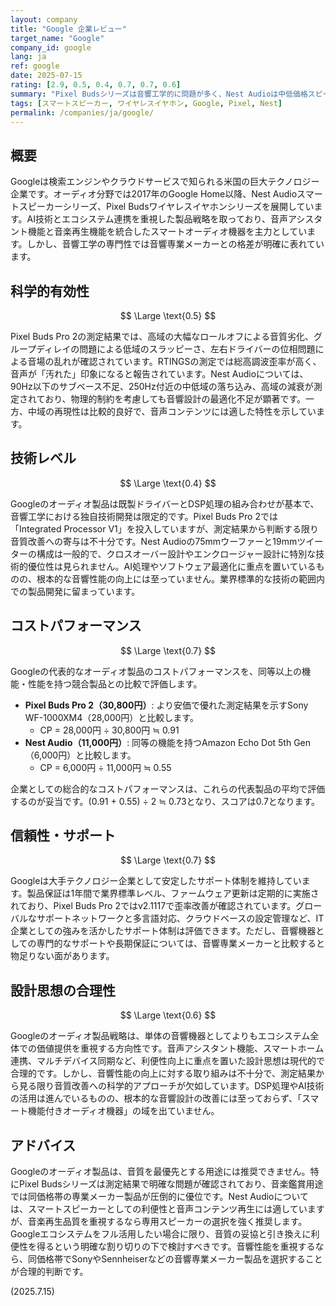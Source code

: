 ```yaml
---
layout: company
title: "Google 企業レビュー"
target_name: "Google"
company_id: google
lang: ja
ref: google
date: 2025-07-15
rating: [2.9, 0.5, 0.4, 0.7, 0.7, 0.6]
summary: "Pixel Budsシリーズは音響工学的に問題が多く、Nest Audioは中低価格スピーカーとして妥当な性能だが、音響専門企業との技術レベル格差は大きい"
tags: [スマートスピーカー, ワイヤレスイヤホン, Google, Pixel, Nest]
permalink: /companies/ja/google/
---
```


## 概要

Googleは検索エンジンやクラウドサービスで知られる米国の巨大テクノロジー企業です。オーディオ分野では2017年のGoogle Home以降、Nest Audioスマートスピーカーシリーズ、Pixel Budsワイヤレスイヤホンシリーズを展開しています。AI技術とエコシステム連携を重視した製品戦略を取っており、音声アシスタント機能と音楽再生機能を統合したスマートオーディオ機器を主力としています。しかし、音響工学の専門性では音響専業メーカーとの格差が明確に表れています。

## 科学的有効性

$$ \Large \text{0.5} $$

Pixel Buds Pro 2の測定結果では、高域の大幅なロールオフによる音質劣化、グループディレイの問題による低域のスラッピーさ、左右ドライバーの位相問題による音場の乱れが確認されています。RTINGSの測定では総高調波歪率が高く、音声が「汚れた」印象になると報告されています。Nest Audioについては、90Hz以下のサブベース不足、250Hz付近の中低域の落ち込み、高域の減衰が測定されており、物理的制約を考慮しても音響設計の最適化不足が顕著です。一方、中域の再現性は比較的良好で、音声コンテンツには適した特性を示しています。

## 技術レベル

$$ \Large \text{0.4} $$

Googleのオーディオ製品は既製ドライバーとDSP処理の組み合わせが基本で、音響工学における独自技術開発は限定的です。Pixel Buds Pro 2では「Integrated Processor V1」を投入していますが、測定結果から判断する限り音質改善への寄与は不十分です。Nest Audioの75mmウーファーと19mmツイーターの構成は一般的で、クロスオーバー設計やエンクロージャー設計に特別な技術的優位性は見られません。AI処理やソフトウェア最適化に重点を置いているものの、根本的な音響性能の向上には至っていません。業界標準的な技術の範囲内での製品開発に留まっています。

## コストパフォーマンス

$$ \Large \text{0.7} $$

Googleの代表的なオーディオ製品のコストパフォーマンスを、同等以上の機能・性能を持つ競合製品との比較で評価します。

- **Pixel Buds Pro 2（30,800円）**: より安価で優れた測定結果を示すSony WF-1000XM4（28,000円）と比較します。
  - CP = 28,000円 ÷ 30,800円 ≒ 0.91
- **Nest Audio（11,000円）**: 同等の機能を持つAmazon Echo Dot 5th Gen（6,000円）と比較します。
  - CP = 6,000円 ÷ 11,000円 ≒ 0.55

企業としての総合的なコストパフォーマンスは、これらの代表製品の平均で評価するのが妥当です。(0.91 + 0.55) ÷ 2 ≒ 0.73となり、スコアは0.7となります。

## 信頼性・サポート

$$ \Large \text{0.7} $$

Googleは大手テクノロジー企業として安定したサポート体制を維持しています。製品保証は1年間で業界標準レベル、ファームウェア更新は定期的に実施されており、Pixel Buds Pro 2ではv2.1117で歪率改善が確認されています。グローバルなサポートネットワークと多言語対応、クラウドベースの設定管理など、IT企業としての強みを活かしたサポート体制は評価できます。ただし、音響機器としての専門的なサポートや長期保証については、音響専業メーカーと比較すると物足りない面があります。

## 設計思想の合理性

$$ \Large \text{0.6} $$

Googleのオーディオ製品戦略は、単体の音響機器としてよりもエコシステム全体での価値提供を重視する方向性です。音声アシスタント機能、スマートホーム連携、マルチデバイス同期など、利便性向上に重点を置いた設計思想は現代的で合理的です。しかし、音響性能の向上に対する取り組みは不十分で、測定結果から見る限り音質改善への科学的アプローチが欠如しています。DSP処理やAI技術の活用は進んでいるものの、根本的な音響設計の改善には至っておらず、「スマート機能付きオーディオ機器」の域を出ていません。

## アドバイス

Googleのオーディオ製品は、音質を最優先とする用途には推奨できません。特にPixel Budsシリーズは測定結果で明確な問題が確認されており、音楽鑑賞用途では同価格帯の専業メーカー製品が圧倒的に優位です。Nest Audioについては、スマートスピーカーとしての利便性と音声コンテンツ再生には適していますが、音楽再生品質を重視するなら専用スピーカーの選択を強く推奨します。Googleエコシステムをフル活用したい場合に限り、音質の妥協と引き換えに利便性を得るという明確な割り切りの下で検討すべきです。音響性能を重視するなら、同価格帯でSonyやSennheiserなどの音響専業メーカー製品を選択することが合理的判断です。

(2025.7.15)